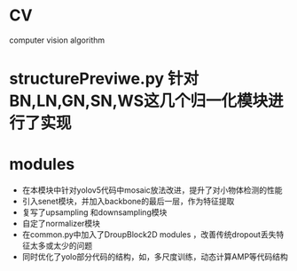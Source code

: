 # CV
computer vision algorithm
# structurePreviwe.py 针对BN,LN,GN,SN,WS这几个归一化模块进行了实现

# modules
- 在本模块中针对yolov5代码中mosaic放法改进，提升了对小物体检测的性能
- 引入senet模块，并加入backbone的最后一层，作为特征提取
- 复写了upsampling 和downsampling模块
- 自定了normalizer模块
- 在common.py中加入了DroupBlock2D modules ，改善传统dropout丢失特征太多或太少的问题
- 同时优化了yolo部分代码的结构，如，多尺度训练，动态计算AMP等代码结构
